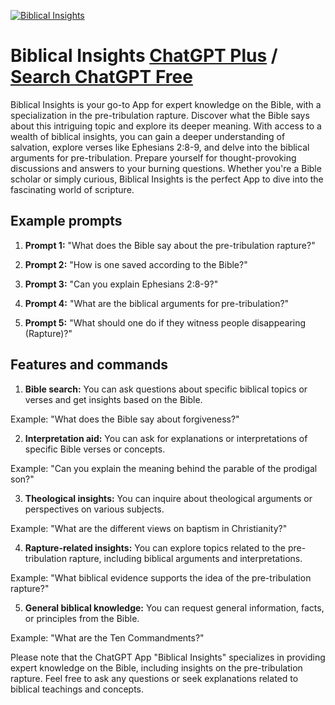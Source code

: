 
[![Biblical Insights](https://files.oaiusercontent.com/file-gF9630ZJnZl2RuCv9AGGaB82?se=2123-10-18T08%3A32%3A26Z&sp=r&sv=2021-08-06&sr=b&rscc=max-age%3D31536000%2C%20immutable&rscd=attachment%3B%20filename%3D03121654-737d-4bd3-a72b-ab1eacb4cd0f.webp&sig=wrqNs39YsYPuYeHcjlTx4CBmn7ojQsd5d6uEOQrsSNM%3D)](https://chat.openai.com/g/g-IcAQmhHym-biblical-insights)

# Biblical Insights [ChatGPT Plus](https://chat.openai.com/g/g-IcAQmhHym-biblical-insights) / [Search ChatGPT Free](https://gptcall.net/index.html#/?search=Biblical%20Insights)

Biblical Insights is your go-to App for expert knowledge on the Bible, with a specialization in the pre-tribulation rapture. Discover what the Bible says about this intriguing topic and explore its deeper meaning. With access to a wealth of biblical insights, you can gain a deeper understanding of salvation, explore verses like Ephesians 2:8-9, and delve into the biblical arguments for pre-tribulation. Prepare yourself for thought-provoking discussions and answers to your burning questions. Whether you're a Bible scholar or simply curious, Biblical Insights is the perfect App to dive into the fascinating world of scripture.

## Example prompts

1. **Prompt 1:** "What does the Bible say about the pre-tribulation rapture?"

2. **Prompt 2:** "How is one saved according to the Bible?"

3. **Prompt 3:** "Can you explain Ephesians 2:8-9?"

4. **Prompt 4:** "What are the biblical arguments for pre-tribulation?"

5. **Prompt 5:** "What should one do if they witness people disappearing (Rapture)?"

## Features and commands

1. **Bible search:** You can ask questions about specific biblical topics or verses and get insights based on the Bible.

Example: "What does the Bible say about forgiveness?"

2. **Interpretation aid:** You can ask for explanations or interpretations of specific Bible verses or concepts.

Example: "Can you explain the meaning behind the parable of the prodigal son?"

3. **Theological insights:** You can inquire about theological arguments or perspectives on various subjects.

Example: "What are the different views on baptism in Christianity?"

4. **Rapture-related insights:** You can explore topics related to the pre-tribulation rapture, including biblical arguments and interpretations.

Example: "What biblical evidence supports the idea of the pre-tribulation rapture?"

5. **General biblical knowledge:** You can request general information, facts, or principles from the Bible.

Example: "What are the Ten Commandments?"

Please note that the ChatGPT App "Biblical Insights" specializes in providing expert knowledge on the Bible, including insights on the pre-tribulation rapture. Feel free to ask any questions or seek explanations related to biblical teachings and concepts.



